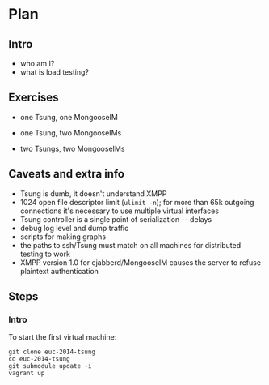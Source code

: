 # Plan


## Intro

- who am I?
- what is load testing?


## Exercises

- one Tsung, one MongooseIM

- one Tsung, two MongooseIMs

- two Tsungs, two MongooseIMs


## Caveats and extra info

- Tsung is dumb, it doesn't understand XMPP
- 1024 open file descriptor limit (`ulimit -n`);
  for more than 65k outgoing connections it's necessary to use multiple
  virtual interfaces
- Tsung controller is a single point of serialization -- delays
- debug log level and dump traffic
- scripts for making graphs
- the paths to ssh/Tsung must match on all machines for distributed
  testing to work
- XMPP version 1.0 for ejabberd/MongooseIM causes the server
  to refuse plaintext authentication


## Steps

### Intro

To start the first virtual machine:

    git clone euc-2014-tsung
    cd euc-2014-tsung
    git submodule update -i
    vagrant up
